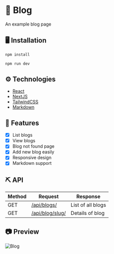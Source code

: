 # 📜 Blog

An example blog page

## 🖥️ Installation

```sh
npm install

npm run dev
```

## ⚙️ Technologies

- [React](https://reactjs.org/)
- [NextJS](https://nextjs.org/)
- [TailwindCSS](https://tailwindcss.com/)
- [Markdown](https://github.com/remarkjs/react-markdown)

## 📖 Features

- [x] List blogs
- [x] View blogs
- [x] Blog not found page
- [x] Add new blog easily
- [x] Responsive design
- [x] Markdown support

## ⛏️ API

| Method | Request | Response |
| ------ | ------- | -------- |
| GET | [/api/blogs/](https://blog-emirhanwsd.vercel.app/api/blogs) | List of all blogs |
| GET | [/api/blog/slug/](https://blog-emirhanwsd.vercel.app/api/blog/slug) | Details of blog |

## 📷 Preview

![Blog](https://user-images.githubusercontent.com/30156531/146649481-c316ca79-0581-425a-8fe7-75a24a8bac28.gif)
